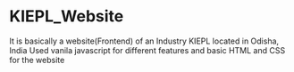 # KIEPL_Website

It is basically a website(Frontend) of an Industry KIEPL located in Odisha, India
Used vanila javascript for different features and basic HTML and CSS for the website
